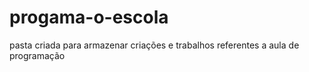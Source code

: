 # progama-o-escola
pasta criada para armazenar criações e trabalhos referentes a aula de programação
